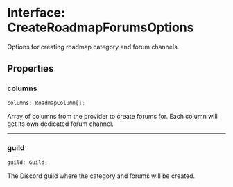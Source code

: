 # Interface: CreateRoadmapForumsOptions

Options for creating roadmap category and forum channels.

## Properties

### columns

```ts
columns: RoadmapColumn[];
```

Array of columns from the provider to create forums for.
Each column will get its own dedicated forum channel.

***

### guild

```ts
guild: Guild;
```

The Discord guild where the category and forums will be created.
